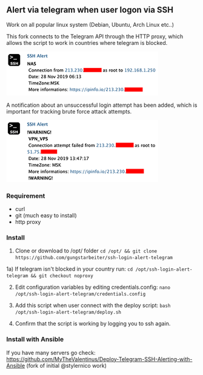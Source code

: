 ## Alert via telegram when user logon via SSH

Work on all popular linux system (Debian, Ubuntu, Arch Linux etc..)

This fork connects to the Telegram API through the HTTP proxy,
which allows the script to work in countries where telegram is blocked.

![Example](msg.png)

A notification about an unsuccessful login attempt has been added, which is important for tracking brute force attack attempts.

![Example](warning.png)

### Requirement
- curl
- git (much easy to install)
- http proxy

### Install
1) Clone or download to /opt/ folder
```cd /opt/ && git clone https://github.com/gungstarbeiter/ssh-login-alert-telegram```

1a) If telegram isn't blocked in your country run:
```cd /opt/ssh-login-alert-telegram && git checkout noproxy```

2) Edit configuration variables by editing credentials.config:
```nano /opt/ssh-login-alert-telegram/credentials.config```

3) Add this script when user connect with the deploy script:
```bash /opt/ssh-login-alert-telegram/deploy.sh```

4) Confirm that the script is working by logging you to ssh again.


### Install with Ansible

If you have many servers go check: https://github.com/MyTheValentinus/Deploy-Telegram-SSH-Alerting-with-Ansible (fork of initial @stylernico work)
